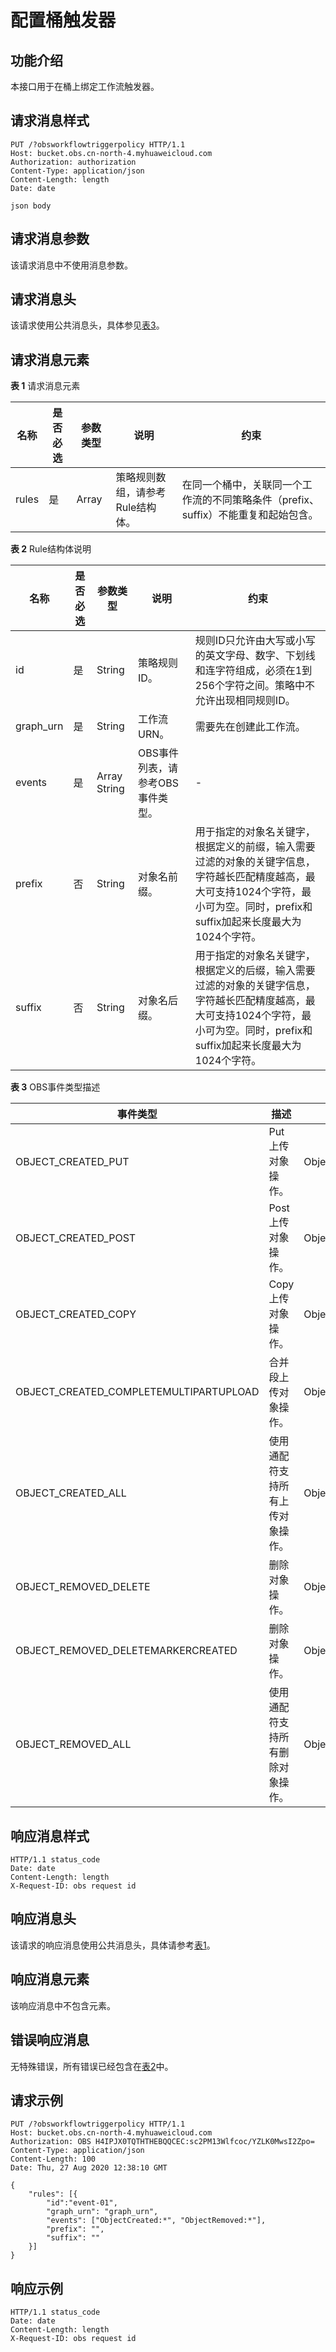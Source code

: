 # 配置桶触发器<a name="obs_04_0135"></a>

## 功能介绍<a name="section583694617498"></a>

本接口用于在桶上绑定工作流触发器。

## 请求消息样式<a name="section4936142616620"></a>

```
PUT /?obsworkflowtriggerpolicy HTTP/1.1
Host: bucket.obs.cn-north-4.myhuaweicloud.com 
Authorization: authorization
Content-Type: application/json
Content-Length: length
Date: date

json body
```

## 请求消息参数<a name="section168452391977"></a>

该请求消息中不使用消息参数。

## 请求消息头<a name="section742141334119"></a>

该请求使用公共消息头，具体参见[表3](构造请求.md#table25197309)。

## 请求消息元素<a name="section328020178411"></a>

**表 1**  请求消息元素

|名称|是否必选|参数类型|说明|约束|
|--|--|--|--|--|
|rules|是|Array|策略规则数组，请参考Rule结构体。|在同一个桶中，关联同一个工作流的不同策略条件（prefix、suffix）不能重复和起始包含。|


**表 2**  Rule结构体说明

|名称|是否必选|参数类型|说明|约束|
|--|--|--|--|--|
|id|是|String|策略规则ID。|规则ID只允许由大写或小写的英文字母、数字、下划线和连字符组成，必须在1到256个字符之间。策略中不允许出现相同规则ID。|
|graph_urn|是|String|工作流URN。|需要先在创建此工作流。|
|events|是|Array String|OBS事件列表，请参考OBS事件类型。|-|
|prefix|否|String|对象名前缀。|用于指定的对象名关键字，根据定义的前缀，输入需要过滤的对象的关键字信息，字符越长匹配精度越高，最大可支持1024个字符，最小可为空。同时，prefix和suffix加起来长度最大为1024个字符。|
|suffix|否|String|对象名后缀。|用于指定的对象名关键字，根据定义的后缀，输入需要过滤的对象的关键字信息，字符越长匹配精度越高，最大可支持1024个字符，最小可为空。同时，prefix和suffix加起来长度最大为1024个字符。|


**表 3**  OBS事件类型描述

|事件类型|描述|值|
|--|--|--|
|OBJECT_CREATED_PUT|Put上传对象操作。|ObjectCreated:Put|
|OBJECT_CREATED_POST|Post上传对象操作。|ObjectCreated:Post|
|OBJECT_CREATED_COPY|Copy上传对象操作。|ObjectCreated:Copy|
|OBJECT_CREATED_COMPLETEMULTIPARTUPLOAD|合并段上传对象操作。|ObjectCreated:CompleteMultipartUpload|
|OBJECT_CREATED_ALL|使用通配符支持所有上传对象操作。|ObjectCreated:*|
|OBJECT_REMOVED_DELETE|删除对象操作。|ObjectRemoved:Delete|
|OBJECT_REMOVED_DELETEMARKERCREATED|删除对象操作。|ObjectRemoved:DeleteMarkerCreated|
|OBJECT_REMOVED_ALL|使用通配符支持所有删除对象操作。|ObjectRemoved:*|


## 响应消息样式<a name="section35190335713"></a>

```
HTTP/1.1 status_code 
Date: date 
Content-Length: length 
X-Request-ID: obs request id
```

## 响应消息头<a name="section16235174810819"></a>

该请求的响应消息使用公共消息头，具体请参考[表1](返回结果.md#d0e686)。

## 响应消息元素<a name="section176021051087"></a>

该响应消息中不包含元素。

## 错误响应消息<a name="section1858318543817"></a>

无特殊错误，所有错误已经包含在[表2](错误码.md#d0e843)中。

## 请求示例<a name="section299425812814"></a>

```
PUT /?obsworkflowtriggerpolicy HTTP/1.1
Host: bucket.obs.cn-north-4.myhuaweicloud.com 
Authorization: OBS H4IPJX0TQTHTHEBQQCEC:sc2PM13Wlfcoc/YZLK0MwsI2Zpo=
Content-Type: application/json
Content-Length: 100
Date: Thu, 27 Aug 2020 12:38:10 GMT

{
    "rules": [{
        "id":"event-01",
        "graph_urn": "graph_urn",
        "events": ["ObjectCreated:*", "ObjectRemoved:*"],
        "prefix": "",
        "suffix": ""
    }]
}
```

## 响应示例<a name="section16638145512305"></a>

```
HTTP/1.1 status_code 
Date: date 
Content-Length: length 
X-Request-ID: obs request id
```


